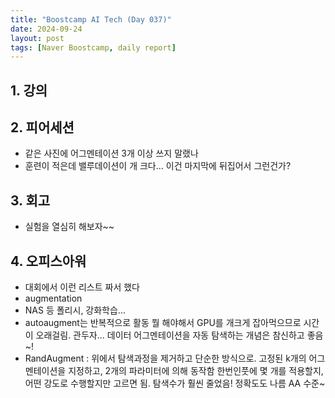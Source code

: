 ```yaml
---
title: "Boostcamp AI Tech (Day 037)"
date: 2024-09-24
layout: post
tags: [Naver Boostcamp, daily report]
---
```

## 1. 강의

## 2. 피어세션
- 같은 사진에 어그멘테이션 3개 이상 쓰지 말랬나
- 훈련이 적은데 밸루데이션이 개 크다... 이건 마지막에 뒤집어서 그런건가?

## 3. 회고
- 실험을 열심히 해보자~~

## 4. 오피스아워
- 대회에서 이런 리스트 짜서 했다
- augmentation
- NAS 등 폴리시, 강화학습...
- autoaugment는 반복적으로 활동 뭘 해야해서 GPU를 개크게 잡아먹으므로 시간이 오래걸림. 관두자... 데이터 어그멘테이션을 자동 탐색하는 개념은 참신하고 좋음~!
- RandAugment : 위에서 탐색과정을 제거하고 단순한 방식으로. 고정된 k개의 어그멘테이션을 지정하고, 2개의 파라미터에 의해 동작함
한번인풋에 몇 개를 적용할지, 어떤 강도로 수행할지만 고르면 됨.
탐색수가 훨씬 줄었음! 정확도도 나름 AA 수준~